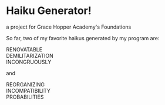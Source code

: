 # Haiku Generator!
a project for Grace Hopper Academy's Foundations



So far, two of my favorite haikus generated by my program are:

RENOVATABLE <br />
DEMILITARIZATION <br />
INCONGRUOUSLY

and

REORGANIZING <br />
INCOMPATIBILITY <br />
PROBABILITIES


